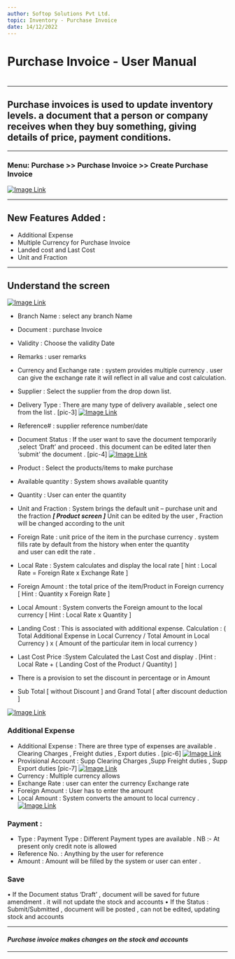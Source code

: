 ```yaml
---
author: Softop Solutions Pvt Ltd.
topic: Inventory - Purchase Invoice
date: 14/12/2022
---
```


<h1>Purchase Invoice -  User Manual<h1>

---
## Purchase invoices is used to update inventory levels. a document that a person or company receives when they buy something, giving details of price, payment conditions.    
---
### Menu: Purchase >> Purchase Invoice >> Create Purchase Invoice 

[![Image Link](/Images/pic01.png "pic1, Main Screen")](https://eduegate.visualstudio.com/eduegateerpv1/_versionControl?path=%24/eduegateerpv1/Documentation/Purchase%20Invoice/Images/pi01.png&version=T) 

--- 

## New Features Added :  
* 	Additional Expense 
* 	Multiple Currency for Purchase Invoice
* 	Landed cost and Last Cost 
* 	Unit and Fraction 

---

## Understand the screen 
[![Image Link](/Images/pic01.png "pic2, pi Screen")](https://eduegate.visualstudio.com/eduegateerpv1/_versionControl?path=%24/eduegateerpv1/Documentation/Purchase%20Invoice/Images/pi02.png&version=T) 
*	Branch Name : select any branch Name
* 	 Document : purchase Invoice
* 	Validity : Choose the validity Date 
* 	Remarks : user remarks
* 	Currency and Exchange rate : system provides multiple currency . user can give the exchange rate it will reflect in all value and cost calculation.

* Supplier : Select  the supplier from the drop down list.
*	Delivery Type : There are many type of delivery available ,  select one from the list . [pic-3]
[![Image Link](/Images/pic03.png "pic3, Delivery Type")](https://eduegate.visualstudio.com/eduegateerpv1/_versionControl?path=%24/eduegateerpv1/Documentation/Purchase%20Invoice/Images/pi03.png&version=T) 

*	Reference# : supplier reference number/date  
*	Document Status : If the user want to save the document temporarily ,select ‘Draft’ and proceed . this document can be edited later then ‘submit’ the document . [pic-4]
[![Image Link](/Images/pic04.png "pic4, Doc.Status")](https://eduegate.visualstudio.com/eduegateerpv1/_versionControl?path=%24/eduegateerpv1/Documentation/Purchase%20Invoice/Images/pi04.png&version=T) 

*	Product : Select the products/items to make purchase 
*	Available quantity : System shows available quantity 
*	Quantity : User can enter the quantity 
*	Unit and Fraction : System brings the default unit – purchase unit  and the fraction ***[ Product screen ]*** 
Unit can be edited by the user , Fraction will be changed according to the unit
*	Foreign Rate : unit price of the item in the purchase currency .  system fills rate by default from the history when enter the quantity  
and user can edit the rate .
*	Local Rate : System calculates and display the local rate  [ hint : Local Rate = Foreign Rate x Exchange Rate ]
*	Foreign Amount : the total price of the item/Product in Foreign currency [ Hint : Quantity x Foreign Rate ] 	
*	Local Amount : System converts the Foreign amount to the local currency [ Hint : Local Rate x Quantity ]
*	Landing Cost : This is associated with additional expense.  Calculation : ( Total Additional Expense in Local Currency / Total Amount in Local Currency ) x ( Amount of the particular item in local currency )

*	Last Cost Price :System Calculated the Last Cost and display .  [Hint :  Local Rate  + ( Landing Cost of the Product / Quantity) ]
*	There is a provision to set the discount in percentage or in Amount
*	Sub Total [ without Discount ] and Grand Total [ after discount deduction ] 

[![Image Link](/Images/pic05.png "pic5, Product Line")](https://eduegate.visualstudio.com/eduegateerpv1/_versionControl?path=%24/eduegateerpv1/Documentation/Purchase%20Invoice/Images/pi05.png&version=T) 

   ###  Additional Expense  
* Additional Expense : There are three type of expenses are available . Clearing Charges , Freight duties , Export duties . [pic-6]
     [![Image Link](/Images/pic06.png "pic6, Additional Expense")](https://eduegate.visualstudio.com/eduegateerpv1/_versionControl?path=%24/eduegateerpv1/Documentation/Purchase%20Invoice/Images/pi06.png&version=T) 
*	Provisional Account : Supp Clearing Charges ,Supp Freight duties , Supp Export duties [pic-7]
     [![Image Link](/Images/pic07.png "pic7, Provisional Account")](https://eduegate.visualstudio.com/eduegateerpv1/_versionControl?path=%24/eduegateerpv1/Documentation/Purchase%20Invoice/Images/pi07.png&version=T) 
* 	Currency : Multiple currency allows 
* 	Exchange Rate : user can enter the currency Exchange rate 
* 	Foreign Amount : User has to enter the amount 
*	Local Amount : System converts the amount to local currency .  
     [![Image Link](/Images/pic08.png "pic8, Add.Expense Line")](https://eduegate.visualstudio.com/eduegateerpv1/_versionControl?path=%24/eduegateerpv1/Documentation/Purchase%20Invoice/Images/pi08.png&version=T) 
      
 ###  	Payment : 
   *	Type : Payment Type : Different Payment types are available . 
        NB :- At present only credit note is allowed
   *	Reference No. : Anything by the user for reference 
   *	Amount : Amount will be filled by the system or user can enter .

### Save 
•	If the Document status ‘Draft’ , document will be saved for future amendment . it will not update the stock and accounts
•	If the Status : Submit/Submitted , document will be posted , can not be edited, updating stock  and accounts  

---
#### ***Purchase invoice makes changes on the stock and accounts***
---
